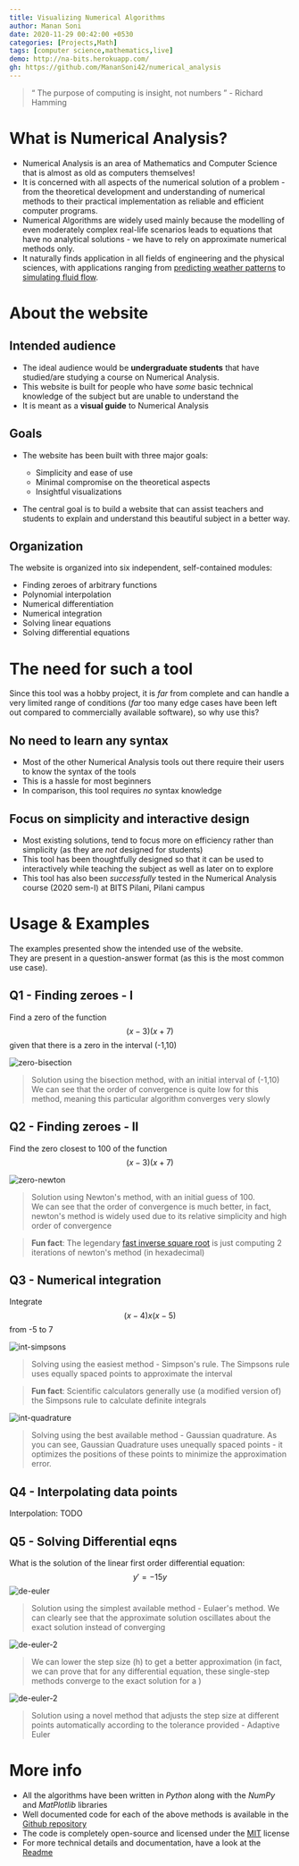 ```yaml
---
title: Visualizing Numerical Algorithms
author: Manan Soni
date: 2020-11-29 00:42:00 +0530
categories: [Projects,Math]
tags: [computer science,mathematics,live]
demo: http://na-bits.herokuapp.com/
gh: https://github.com/MananSoni42/numerical_analysis
---
```


> “ The purpose of computing is insight, not numbers ”  - Richard Hamming

# What is Numerical Analysis?
- Numerical Analysis is an area of Mathematics and Computer Science that is almost as old as computers themselves!
- It is concerned with all aspects of the numerical solution of a problem - from the theoretical development and understanding of numerical methods to their practical implementation as reliable and efficient computer programs.  
- Numerical Algorithms are widely used mainly because the modelling of even moderately complex real-life scenarios leads to equations that have no analytical solutions - we have to rely on approximate numerical methods only.
- It naturally finds application in all fields of engineering and the physical sciences, with applications ranging from [predicting weather patterns](https://en.wikipedia.org/wiki/Numerical_weather_prediction#Computation) to [simulating fluid flow](https://en.wikipedia.org/wiki/Numerical_methods_in_fluid_mechanics#:~:text=Fluid%20motion%20is%20governed%20by,pressure%20and%20density%20and%20temperature).

# About the website

## Intended audience

- The ideal audience would be **undergraduate students** that have studied/are studying a course on Numerical Analysis.
- This website is built for people who have *some* basic technical knowledge of the subject but are unable to understand the
- It is meant as a **visual guide** to Numerical Analysis

## Goals
- The website has been built with three major goals:
    - Simplicity and ease of use
    - Minimal compromise on the theoretical aspects
    - Insightful visualizations

- The central goal is to build a website that can assist teachers and students to explain and understand this beautiful subject in a better way.

## Organization
The website is organized into six independent, self-contained modules:
- Finding zeroes of arbitrary functions
- Polynomial interpolation
- Numerical differentiation
- Numerical integration
- Solving linear equations
- Solving differential equations

# The need for such a tool

Since this tool was a hobby project, it is *far* from complete and can handle a very limited range of conditions (*far* too many edge cases have been left out compared to commercially available software), so why use this?

## No need to learn any syntax
- Most of the other Numerical Analysis tools out there require their users to know the syntax of the tools
- This is a hassle for most beginners
- In comparison, this tool requires *no* syntax knowledge

## Focus on simplicity and interactive design   
- Most existing solutions, tend to focus more on efficiency rather than simplicity (as they are *not* designed for students)
- This tool has been thoughtfully designed so that it can be used to interactively while teaching the subject as well as later on to explore
- This tool has also been *successfully* tested in the Numerical Analysis course (2020 sem-I) at BITS Pilani, Pilani campus

# Usage & Examples
The examples presented show the intended use of the website.  
They are present in a question-answer format (as this is the most common use case).

## Q1 - Finding zeroes - I
Find a zero of the function $$(x-3)(x+7)$$ given that there is a zero in the interval (-1,10)

![zero-bisection](/assets/img/projects/math/num-al-zero-2.png)
> Solution using the bisection method, with an initial interval of (-1,10)
We can see that the order of convergence is quite low for this method, meaning this particular algorithm converges very slowly

## Q2 - Finding zeroes - II
Find the zero closest to 100 of the function $$(x-3)(x+7)$$

![zero-newton](/assets/img/projects/math/num-al-zero-1.png)
> Solution using Newton's method, with an initial guess of 100.  
We can see that the order of convergence is much better, in fact, newton's method is widely used due to its relative simplicity and high order of convergence

> **Fun fact**:  The legendary [fast inverse square root](https://medium.com/hard-mode/the-legendary-fast-inverse-square-root-e51fee3b49d9) is just computing 2 iterations of newton's method (in hexadecimal)

## Q3 - Numerical integration
Integrate $$(x-4)x(x-5)$$ from -5 to 7

![int-simpsons](/assets/img/projects/math/num-al-int-1.png)
> Solving using the easiest method - Simpson's rule. The Simpsons rule uses equally spaced points to approximate the interval

> **Fun fact**:  Scientific calculators generally use (a modified version of) the Simpsons rule to calculate definite integrals

![int-quadrature](/assets/img/projects/math/num-al-int-2.png)
> Solving using the best available method - Gaussian quadrature. As you can see, Gaussian Quadrature uses unequally spaced points - it optimizes the positions of these points to minimize the approximation error.

## Q4 - Interpolating data points
Interpolation: TODO

## Q5 - Solving Differential eqns
What is the solution of the linear first order differential equation: $$y' = - 15 y$$
![de-euler](/assets/img/projects/math/num-al-de-1.png)
> Solution using the simplest available method - Eulaer's method.
We can clearly see that the approximate solution oscillates about the exact solution instead of converging


![de-euler-2](/assets/img/projects/math/num-al-de-2.png)
> We can lower the step size (h) to get a better approximation (in fact, we can prove that for any differential equation, these single-step methods converge to the exact solution for a )


![de-euler-2](/assets/img/projects/math/num-al-de-2.png)
> Solution using a novel method that adjusts the step size at different points automatically according to the tolerance provided - Adaptive Euler

# More info
- All the algorithms have been written in *Python* along with the *NumPy* and *MatPlotlib* libraries
- Well documented code for each of the above methods is available in the [Github repository](https://github.com/MananSoni42/numerical_analysis)
- The code is completely open-source and licensed under the [MIT](https://github.com/MananSoni42/numerical_analysis/blob/master/LICENSE) license
- For more technical details and documentation, have a look at the [Readme](https://github.com/MananSoni42/numerical_analysis/blob/master/README.md)
